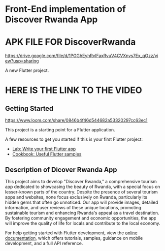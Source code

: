 # Front-End implementation of Discover Rwanda App

# APK FILE FOR DiscoverRwanda
https://drive.google.com/file/d/1PGGhEyhRvIFaxRvuV4CVXnvs7Ex_qOzz/view?usp=sharing

A new Flutter project.
# HERE IS THE LINK TO THE VIDEO

## Getting Started
https://www.loom.com/share/0846b4f46d544682a53320297cc63ec1

This project is a starting point for a Flutter application.

A few resources to get you started if this is your first Flutter project:

- [Lab: Write your first Flutter app](https://docs.flutter.dev/get-started/codelab)
- [Cookbook: Useful Flutter samples](https://docs.flutter.dev/cookbook)
## Description of Dicover Rwanda App

This project aims to develop "Discover Rwanda," a comprehensive tourism app dedicated to showcasing the beauty of Rwanda, with a special focus on lesser-known parts of the country. Despite the presence of several tourism apps and websites, none focus exclusively on Rwanda, particularly its hidden gems that often go unnoticed. Our app will provide images, detailed information, and user reviews of these unique locations, promoting sustainable tourism and enhancing Rwanda's appeal as a travel destination. By fostering community engagement and economic opportunities, the app will improve the quality of life for locals and contribute to the local economy.



For help getting started with Flutter development, view the
[online documentation](https://docs.flutter.dev/), which offers tutorials,
samples, guidance on mobile development, and a full API reference.